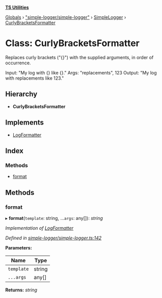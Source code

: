 **[TS Utilities](../README.md)**

[Globals](../README.md) › [&quot;simple-logger/simple-logger&quot;](../modules/_simple_logger_simple_logger_.md) › [SimpleLogger](_simple_logger_simple_logger_.simplelogger.md) › [CurlyBracketsFormatter](_simple_logger_simple_logger_.simplelogger.curlybracketsformatter.md)

# Class: CurlyBracketsFormatter

Replaces curly brackets ("{}") with the supplied arguments, in order of occurrence.

Input: "My log with {} like {}."
Args: "replacements", 123
Output: "My log with replacements like 123."

## Hierarchy

* **CurlyBracketsFormatter**

## Implements

* [LogFormatter](../interfaces/_simple_logger_simple_logger_.simplelogger.logformatter.md)

## Index

### Methods

* [format](_simple_logger_simple_logger_.simplelogger.curlybracketsformatter.md#format)

## Methods

###  format

▸ **format**(`template`: string, ...`args`: any[]): *string*

*Implementation of [LogFormatter](../interfaces/_simple_logger_simple_logger_.simplelogger.logformatter.md)*

*Defined in [simple-logger/simple-logger.ts:142](https://github.com/Juraji/ts-utilities/blob/9554ddb/src/lib/simple-logger/simple-logger.ts#L142)*

**Parameters:**

Name | Type |
------ | ------ |
`template` | string |
`...args` | any[] |

**Returns:** *string*